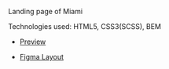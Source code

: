 Landing page of Miami

Technologies used: HTML5, CSS3(SCSS), BEM

- [Preview](https://oaleksandrovva.github.io/Miami/)

- [Figma Layout](https://www.figma.com/file/nHz8bflIwJaWP3P99vKTH5/miami_home_new?node-id=0%3A2)



